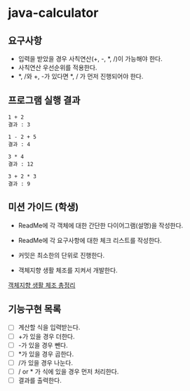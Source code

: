 # java-calculator

## 요구사항
- 입력을 받았을 경우 사칙연산(+, -, *, /)이 가능해야 한다.
- 사칙연산 우선순위를 적용한다.
- *, /와 +, -가 있다면 *, / 가 먼저 진행되어야 한다.

## 프로그램 실행 결과
```
1 + 2
결과 : 3

1 - 2 + 5
결과 : 4

3 * 4
결과 : 12

3 + 2 * 3
결과 : 9
```

## 미션 가이드 (학생)
- ReadMe에 각 객체에 대한 간단한 다이어그램(설명)을 작성한다.

- ReadMe에 각 요구사항에 대한 체크 리스트를 작성한다.

- 커밋은 최소한의 단위로 진행한다.

- 객체지향 생활 체조를 지켜서 개발한다.

[객체지향 생활 체조 총정리](https://developerfarm.wordpress.com/2012/02/03/object_calisthenics_summary/)


## 기능구현 목록
- [ ] 계산할 식을 입력받는다.
- [ ] +가 있을 경우 더한다.
- [ ] -가 있을 경우 뺀다.
- [ ] *가 있을 경우 곱한다.
- [ ] /가 있을 경우 나눈다.
- [ ] / or * 가 식에 있을 경우 먼저 처리한다.
- [ ] 결과를 출력한다.
